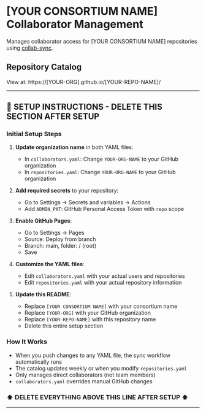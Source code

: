 # [YOUR CONSORTIUM NAME] Collaborator Management

Manages collaborator access for [YOUR CONSORTIUM NAME] repositories using [collab-sync](https://github.com/broadinstitute/collab-sync).

## Repository Catalog

View at: https://[YOUR-ORG].github.io/[YOUR-REPO-NAME]/

---

## 🚀 SETUP INSTRUCTIONS - DELETE THIS SECTION AFTER SETUP

### Initial Setup Steps

1. **Update organization name** in both YAML files:
   - In `collaborators.yaml`: Change `YOUR-ORG-NAME` to your GitHub organization
   - In `repositories.yaml`: Change `YOUR-ORG-NAME` to your GitHub organization

2. **Add required secrets** to your repository:
   - Go to Settings → Secrets and variables → Actions
   - Add `ADMIN_PAT`: GitHub Personal Access Token with `repo` scope

3. **Enable GitHub Pages**:
   - Go to Settings → Pages
   - Source: Deploy from branch
   - Branch: main, folder: / (root)
   - Save

4. **Customize the YAML files**:
   - Edit `collaborators.yaml` with your actual users and repositories
   - Edit `repositories.yaml` with your actual repository information

5. **Update this README**:
   - Replace `[YOUR CONSORTIUM NAME]` with your consortium name
   - Replace `[YOUR-ORG]` with your GitHub organization
   - Replace `[YOUR-REPO-NAME]` with this repository name
   - Delete this entire setup section

### How It Works

- When you push changes to any YAML file, the sync workflow automatically runs
- The catalog updates weekly or when you modify `repositories.yaml`
- Only manages direct collaborators (not team members)
- `collaborators.yaml` overrides manual GitHub changes

### ⬆️ DELETE EVERYTHING ABOVE THIS LINE AFTER SETUP ⬆️

---